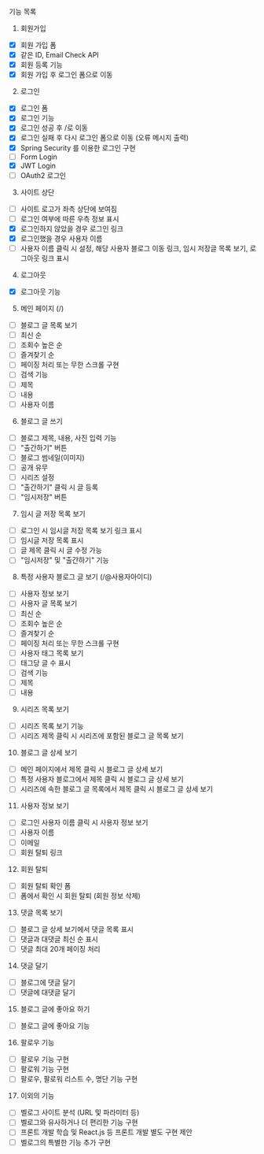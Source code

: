 기능 목록
1. 회원가입
* [x] 회원 가입 폼
* [x] 같은 ID, Email Check API
* [x] 회원 등록 기능
* [x] 회원 가입 후 로그인 폼으로 이동

2. 로그인
* [x] 로그인 폼
* [x] 로그인 기능
* [x] 로그인 성공 후 /로 이동
* [x] 로그인 실패 후 다시 로그인 폼으로 이동 (오류 메시지 출력)
* [x] Spring Security 를 이용한 로그인 구현
* [ ] Form Login
* [x] JWT Login
* [ ] OAuth2 로그인

3. 사이트 상단
* [ ] 사이트 로고가 좌측 상단에 보여짐
* [ ] 로그인 여부에 따른 우측 정보 표시
* [x] 로그인하지 않았을 경우 로그인 링크
* [x] 로그인했을 경우 사용자 이름
* [ ] 사용자 이름 클릭 시 설정, 해당 사용자 블로그 이동 링크, 임시 저장글 목록 보기, 로그아웃 링크 표시

4. 로그아웃
* [x] 로그아웃 기능

5. 메인 페이지 (/)
* [ ] 블로그 글 목록 보기
* [ ] 최신 순
* [ ] 조회수 높은 순
* [ ] 즐겨찾기 순
* [ ] 페이징 처리 또는 무한 스크롤 구현
* [ ] 검색 기능
* [ ] 제목
* [ ] 내용
* [ ] 사용자 이름

6. 블로그 글 쓰기
* [ ] 블로그 제목, 내용, 사진 입력 기능
* [ ] "출간하기" 버튼
* [ ] 블로그 썸네일(이미지)
* [ ] 공개 유무
* [ ] 시리즈 설정
* [ ] "출간하기" 클릭 시 글 등록
* [ ] "임시저장" 버튼

7. 임시 글 저장 목록 보기
* [ ] 로그인 시 임시글 저장 목록 보기 링크 표시
* [ ] 임시글 저장 목록 표시
* [ ] 글 제목 클릭 시 글 수정 가능
* [ ] "임시저장" 및 "출간하기" 기능

8. 특정 사용자 블로그 글 보기 (/@사용자아이디)
* [ ] 사용자 정보 보기
* [ ] 사용자 글 목록 보기
* [ ] 최신 순
* [ ] 조회수 높은 순
* [ ] 즐겨찾기 순
* [ ] 페이징 처리 또는 무한 스크롤 구현
* [ ] 사용자 태그 목록 보기
* [ ] 태그당 글 수 표시
* [ ] 검색 기능
* [ ] 제목
* [ ] 내용

9. 시리즈 목록 보기
* [ ] 시리즈 목록 보기 기능
* [ ] 시리즈 제목 클릭 시 시리즈에 포함된 블로그 글 목록 보기

10. 블로그 글 상세 보기
* [ ] 메인 페이지에서 제목 클릭 시 블로그 글 상세 보기
* [ ] 특정 사용자 블로그에서 제목 클릭 시 블로그 글 상세 보기
* [ ] 시리즈에 속한 블로그 글 목록에서 제목 클릭 시 블로그 글 상세 보기

11. 사용자 정보 보기
* [ ] 로그인 사용자 이름 클릭 시 사용자 정보 보기
* [ ] 사용자 이름
* [ ] 이메일
* [ ] 회원 탈퇴 링크

12. 회원 탈퇴
* [ ] 회원 탈퇴 확인 폼
* [ ] 폼에서 확인 시 회원 탈퇴 (회원 정보 삭제)

13. 댓글 목록 보기
* [ ] 블로그 글 상세 보기에서 댓글 목록 표시
* [ ] 댓글과 대댓글 최신 순 표시
* [ ] 댓글 최대 20개 페이징 처리

14. 댓글 달기
* [ ] 블로그에 댓글 달기
* [ ] 댓글에 대댓글 달기

15. 블로그 글에 좋아요 하기
* [ ] 블로그 글에 좋아요 기능

16. 팔로우 기능
* [ ] 팔로우 기능 구현
* [ ] 팔로워 기능 구현
* [ ] 팔로우, 팔로워 리스트 수, 명단 기능 구현

17. 이외의 기능
* [ ] 벨로그 사이트 분석 (URL 및 파라미터 등)
* [ ] 벨로그와 유사하거나 더 편리한 기능 구현
* [ ] 프론트 개발 학습 및 React.js 등 프론트 개발 별도 구현 제안
* [ ] 벨로그의 특별한 기능 추가 구현

